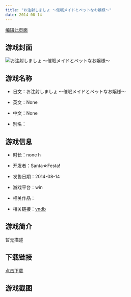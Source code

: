 ```yaml
---
title: "お注射しましょ ～催眠メイドとペットなお嬢様～"
date: 2014-08-14
---
```

[编辑此页面](https://github.com/ACG-3/ADV3-source/blob/main/source/_posts/games/%E3%81%8A%E6%B3%A8%E5%B0%84%E3%81%97%E3%81%BE%E3%81%97%E3%82%87%20%EF%BD%9E%E5%82%AC%E7%9C%A0%E3%83%A1%E3%82%A4%E3%83%89%E3%81%A8%E3%83%9A%E3%83%83%E3%83%88%E3%81%AA%E3%81%8A%E5%AC%A2%E6%A7%98%EF%BD%9E.md)

## 游戏封面

![お注射しましょ ～催眠メイドとペットなお嬢様～](https%3A//pan.timero.xyz/onedrive/img_lib_001/%E3%81%8A%E6%B3%A8%E5%B0%84%E3%81%97%E3%81%BE%E3%81%97%E3%82%87%20%EF%BD%9E%E5%82%AC%E7%9C%A0%E3%83%A1%E3%82%A4%E3%83%89%E3%81%A8%E3%83%9A%E3%83%83%E3%83%88%E3%81%AA%E3%81%8A%E5%AC%A2%E6%A7%98%EF%BD%9E_cover.avif)


## 游戏名称

- 日文：お注射しましょ ～催眠メイドとペットなお嬢様～
- 英文：None
- 中文：None

- 别名：


## 游戏信息

- 时长：none h
- 开发者：Santa☆Festa!
- 发售日期：2014-08-14
- 游戏平台：win
- 相关作品：

- 相关链接：[vndb](https://vndb.org/v15817)


## 游戏简介

暂无描述


## 下载链接

[点击下载](https://pan.timero.xyz/onedrive/adv_lib_001/%E3%81%8A%E6%B3%A8%E5%B0%84%E3%81%97%E3%81%BE%E3%81%97%E3%82%87%20%EF%BD%9E%E5%82%AC%E7%9C%A0%E3%83%A1%E3%82%A4%E3%83%89%E3%81%A8%E3%83%9A%E3%83%83%E3%83%88%E3%81%AA%E3%81%8A%E5%AC%A2%E6%A7%98%EF%BD%9E)


## 游戏截图


